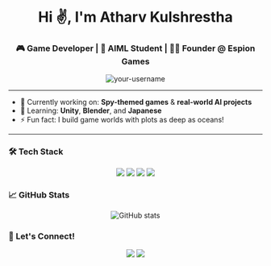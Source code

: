 <h1 align="center">Hi ✌, I'm Atharv Kulshrestha</h1>
<h3 align="center">🎮 Game Developer | 🧠 AIML Student | 🕵️‍♂️ Founder @ Espion Games</h3>

<p align="center">
  <img src="https://komarev.com/ghpvc/?username=your-username&label=Profile%20views&color=0e75b6&style=flat" alt="your-username" />
</p>

---

- 🔭 Currently working on: **Spy-themed games** & **real-world AI projects**
- 🌱 Learning: **Unity**, **Blender**, and **Japanese**
- ⚡ Fun fact: I build game worlds with plots as deep as oceans!

---

### 🛠 Tech Stack
<p>
  <p align="center">
    <a herf="python.org"><img src="https://img.shields.io/badge/Python-3776AB?style=flat&logo=python&logoColor=white"/>
    <a herf="https://www.c-language.org/"><img src="https://img.shields.io/badge/C-00599C?style=flat&logo=c&logoColor=white"/>
  <a herf="unity.com/"><img src="https://img.shields.io/badge/Unity-100000?style=flat&logo=unity&logoColor=white"/>
  <a herf="blender.org"><img src="https://img.shields.io/badge/Blender-F5792A?style=flat&logo=blender&logoColor=white"/>
</p>

### 📈 GitHub Stats

<p align="center">
  <img src="https://github-readme-stats.vercel.app/api?username=your-username&show_icons=true&theme=radical" alt="GitHub stats"/>
</p>


### 🚀 Let's Connect!
<p align="center">
  <a href="https://www.linkedin.com/in/atharv-kulshrestha-88b016283//"><img src="https://img.shields.io/badge/LinkedIn-0A66C2?style=flat&logo=linkedin&logoColor=white"/></a>
  <a href="atharvkulshrestha08@gmail.com"><img src="https://img.shields.io/badge/Email-D14836?style=flat&logo=gmail&logoColor=white"/></a>
</p>
